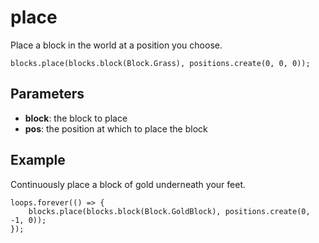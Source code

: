 # place

Place a block in the world at a position you choose.

```sig
blocks.place(blocks.block(Block.Grass), positions.create(0, 0, 0));
```

## Parameters

* **block**: the block to place
* **pos**: the position at which to place the block

## Example

Continuously place a block of gold underneath your feet.

```blocks
loops.forever(() => {
    blocks.place(blocks.block(Block.GoldBlock), positions.create(0, -1, 0));
});
```